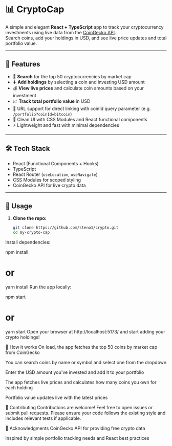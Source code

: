# 📊 CryptoCap

A simple and elegant **React + TypeScript** app to track your cryptocurrency investments using live data from the [CoinGecko API](https://www.coingecko.com/en/api).  
Search coins, add your holdings in USD, and see live price updates and total portfolio value.

---

## 🚀 Features

- 🔎 **Search** for the top 50 cryptocurrencies by market cap  
- ➕ **Add holdings** by selecting a coin and investing USD amount  
- 💰 **View live prices** and calculate coin amounts based on your investment  
- 📈 **Track total portfolio value** in USD  
- 🔗 URL support for direct linking with coinId query parameter (e.g. `/portfolio?coinId=bitcoin`)  
- 🧩 Clean UI with CSS Modules and React functional components  
- ⚡ Lightweight and fast with minimal dependencies  

---

## 🛠️ Tech Stack

- React (Functional Components + Hooks)  
- TypeScript  
- React Router (`useLocation`, `useNavigate`)  
- CSS Modules for scoped styling  
- CoinGecko API for live crypto data  

---

## 🎯 Usage

1. **Clone the repo:**

   ```bash
   git clone https://github.com/steno1/crypto.git
   cd my-crypto-cap
Install dependencies:


npm install
# or
yarn install
Run the app locally:


npm start
# or
yarn start
Open your browser at http://localhost:5173/ and start adding your crypto holdings!

🧩 How it works
On load, the app fetches the top 50 coins by market cap from CoinGecko

You can search coins by name or symbol and select one from the dropdown

Enter the USD amount you've invested and add it to your portfolio

The app fetches live prices and calculates how many coins you own for each holding

Portfolio value updates live with the latest prices



🤝 Contributing
Contributions are welcome! Feel free to open issues or submit pull requests.
Please ensure your code follows the existing style and includes relevant tests if applicable.



🙏 Acknowledgments
CoinGecko API for providing free crypto data

Inspired by simple portfolio tracking needs and React best practices
